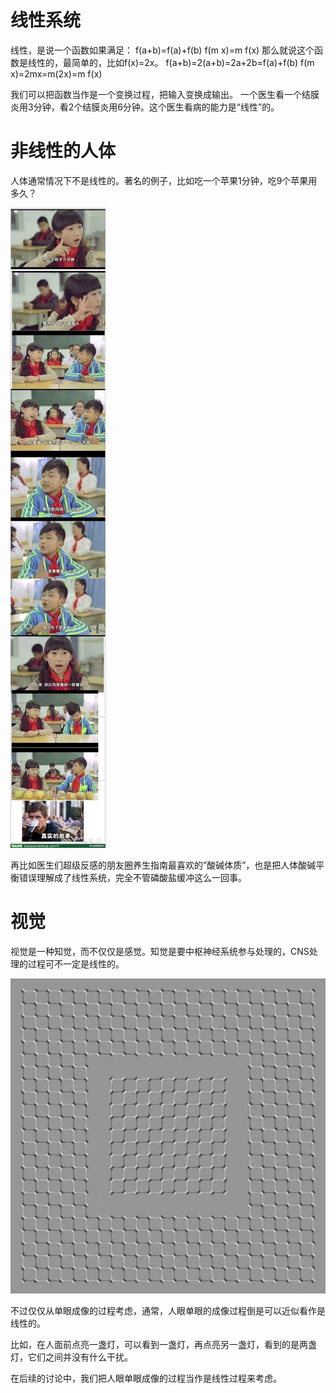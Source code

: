 <!--
.. title: 为什么对比敏感度的视标亮度是正弦变化的？(1)
.. slug: wei-shi-yao-dui-bi-min-gan-du-de-shi-biao-liang-du-shi-zheng-xian-bian-hua-de-1
.. date: 2017-12-19 01:08:39 UTC+08:00
.. tags: CSF, 教程, 现代眼科医生知识扩展包
.. category: ophthalmology
.. link:
.. description:
.. type: text
-->

# 线性系统

线性，是说一个函数如果满足：
f(a+b)=f(a)+f(b)
f(m x)=m f(x)
那么就说这个函数是线性的，最简单的，比如f(x)=2x。
f(a+b)=2(a+b)=2a+2b=f(a)+f(b)
f(m x)=2mx=m(2x)=m f(x)

我们可以把函数当作是一个变换过程，把输入变换成输出。
一个医生看一个结膜炎用3分钟，看2个结膜炎用6分钟。这个医生看病的能力是“线性”的。
<!-- TEASER_END -->

# 非线性的人体
人体通常情况下不是线性的。著名的例子，比如吃一个苹果1分钟，吃9个苹果用多久？

![吃9个苹果](/images/CSF/7181079064.jpeg)

再比如医生们超级反感的朋友圈养生指南最喜欢的”酸碱体质”，也是把人体酸碱平衡错误理解成了线性系统，完全不管磷酸盐缓冲这么一回事。

# 视觉

视觉是一种知觉，而不仅仅是感觉。知觉是要中枢神经系统参与处理的，CNS处理的过程可不一定是线性的。

![错觉图像](/images/CSF/WechatIMG85.jpeg)

不过仅仅从单眼成像的过程考虑，通常，人眼单眼的成像过程倒是可以近似看作是线性的。

比如，在人面前点亮一盏灯，可以看到一盏灯，再点亮另一盏灯，看到的是两盏灯，它们之间并没有什么干扰。

在后续的讨论中，我们把人眼单眼成像的过程当作是线性过程来考虑。
